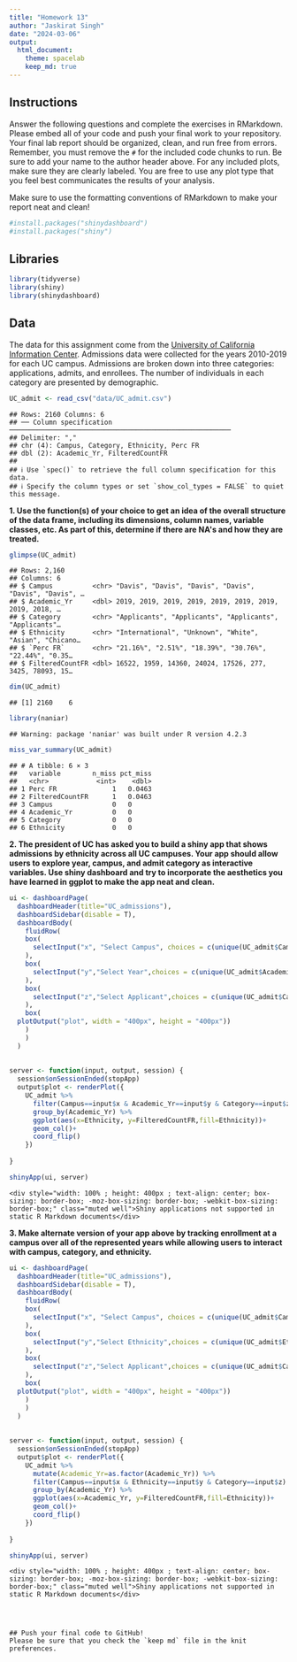 ```yaml
---
title: "Homework 13"
author: "Jaskirat Singh"
date: "2024-03-06"
output:
  html_document: 
    theme: spacelab
    keep_md: true
---
```




## Instructions
Answer the following questions and complete the exercises in RMarkdown. Please embed all of your code and push your final work to your repository. Your final lab report should be organized, clean, and run free from errors. Remember, you must remove the `#` for the included code chunks to run. Be sure to add your name to the author header above. For any included plots, make sure they are clearly labeled. You are free to use any plot type that you feel best communicates the results of your analysis.  

Make sure to use the formatting conventions of RMarkdown to make your report neat and clean!  


```r
#install.packages("shinydashboard")
#install.packages("shiny")
```


## Libraries

```r
library(tidyverse)
library(shiny)
library(shinydashboard)
```

## Data
The data for this assignment come from the [University of California Information Center](https://www.universityofcalifornia.edu/infocenter). Admissions data were collected for the years 2010-2019 for each UC campus. Admissions are broken down into three categories: applications, admits, and enrollees. The number of individuals in each category are presented by demographic.  

```r
UC_admit <- read_csv("data/UC_admit.csv")
```

```
## Rows: 2160 Columns: 6
## ── Column specification ────────────────────────────────────────────────────────
## Delimiter: ","
## chr (4): Campus, Category, Ethnicity, Perc FR
## dbl (2): Academic_Yr, FilteredCountFR
## 
## ℹ Use `spec()` to retrieve the full column specification for this data.
## ℹ Specify the column types or set `show_col_types = FALSE` to quiet this message.
```

**1. Use the function(s) of your choice to get an idea of the overall structure of the data frame, including its dimensions, column names, variable classes, etc. As part of this, determine if there are NA's and how they are treated.**  


```r
glimpse(UC_admit)
```

```
## Rows: 2,160
## Columns: 6
## $ Campus          <chr> "Davis", "Davis", "Davis", "Davis", "Davis", "Davis", …
## $ Academic_Yr     <dbl> 2019, 2019, 2019, 2019, 2019, 2019, 2019, 2019, 2018, …
## $ Category        <chr> "Applicants", "Applicants", "Applicants", "Applicants"…
## $ Ethnicity       <chr> "International", "Unknown", "White", "Asian", "Chicano…
## $ `Perc FR`       <chr> "21.16%", "2.51%", "18.39%", "30.76%", "22.44%", "0.35…
## $ FilteredCountFR <dbl> 16522, 1959, 14360, 24024, 17526, 277, 3425, 78093, 15…
```


```r
dim(UC_admit)
```

```
## [1] 2160    6
```

```r
library(naniar)
```

```
## Warning: package 'naniar' was built under R version 4.2.3
```

```r
miss_var_summary(UC_admit)
```

```
## # A tibble: 6 × 3
##   variable        n_miss pct_miss
##   <chr>            <int>    <dbl>
## 1 Perc FR              1   0.0463
## 2 FilteredCountFR      1   0.0463
## 3 Campus               0   0     
## 4 Academic_Yr          0   0     
## 5 Category             0   0     
## 6 Ethnicity            0   0
```


**2. The president of UC has asked you to build a shiny app that shows admissions by ethnicity across all UC campuses. Your app should allow users to explore year, campus, and admit category as interactive variables. Use shiny dashboard and try to incorporate the aesthetics you have learned in ggplot to make the app neat and clean.**  


```r
ui <- dashboardPage(
  dashboardHeader(title="UC_admissions"),
  dashboardSidebar(disable = T),
  dashboardBody(
    fluidRow(
    box(
      selectInput("x", "Select Campus", choices = c(unique(UC_admit$Campus)), hr()),
    ),
    box(
      selectInput("y","Select Year",choices = c(unique(UC_admit$Academic_Yr), hr()))
    ),
    box(
      selectInput("z","Select Applicant",choices = c(unique(UC_admit$Category), hr()))
    ),
    box(
  plotOutput("plot", width = "400px", height = "400px"))
    )
    )
  )
 
   
server <- function(input, output, session) {
  session$onSessionEnded(stopApp)
  output$plot <- renderPlot({
    UC_admit %>% 
      filter(Campus==input$x & Academic_Yr==input$y & Category==input$z) %>% 
      group_by(Academic_Yr) %>% 
      ggplot(aes(x=Ethnicity, y=FilteredCountFR,fill=Ethnicity))+
      geom_col()+
      coord_flip()
    })
  
}

shinyApp(ui, server)
```

```{=html}
<div style="width: 100% ; height: 400px ; text-align: center; box-sizing: border-box; -moz-box-sizing: border-box; -webkit-box-sizing: border-box;" class="muted well">Shiny applications not supported in static R Markdown documents</div>
```



**3. Make alternate version of your app above by tracking enrollment at a campus over all of the represented years while allowing users to interact with campus, category, and ethnicity.**


```r
ui <- dashboardPage(
  dashboardHeader(title="UC_admissions"),
  dashboardSidebar(disable = T),
  dashboardBody(
    fluidRow(
    box(
      selectInput("x", "Select Campus", choices = c(unique(UC_admit$Campus)), hr()),
    ),
    box(
      selectInput("y","Select Ethnicity",choices = c(unique(UC_admit$Ethnicity), hr()))
    ),
    box(
      selectInput("z","Select Applicant",choices = c(unique(UC_admit$Category), hr()))
    ),
    box(
  plotOutput("plot", width = "400px", height = "400px"))
    )
    )
  )
 
   
server <- function(input, output, session) {
  session$onSessionEnded(stopApp)
  output$plot <- renderPlot({
    UC_admit %>% 
      mutate(Academic_Yr=as.factor(Academic_Yr)) %>% 
      filter(Campus==input$x & Ethnicity==input$y & Category==input$z) %>% 
      group_by(Academic_Yr) %>% 
      ggplot(aes(x=Academic_Yr, y=FilteredCountFR,fill=Ethnicity))+
      geom_col()+
      coord_flip()
    })
  
}

shinyApp(ui, server)
```

```{=html}
<div style="width: 100% ; height: 400px ; text-align: center; box-sizing: border-box; -moz-box-sizing: border-box; -webkit-box-sizing: border-box;" class="muted well">Shiny applications not supported in static R Markdown documents</div>
```
```



## Push your final code to GitHub!
Please be sure that you check the `keep md` file in the knit preferences. 
